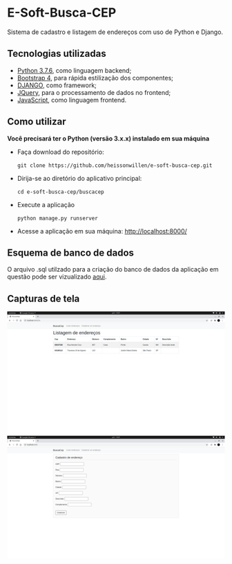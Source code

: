 
# E-Soft-Busca-CEP
Sistema de cadastro e listagem de endereços com uso de Python e Django.

## Tecnologias utilizadas
- [Python 3.7.6](https://www.python.org/), como linguagem backend;
- [Bootstrap 4](https://getbootstrap.com/), para rápida estilização dos componentes;
- [DJANGO](https://www.djangoproject.com/), como framework;
- [JQuery](https://jquery.com/), para o processamento de dados no frontend;
- [JavaScript](https://www.javascript.com/), como linguagem frontend.

## Como utilizar

 **Você precisará ter o Python (versão 3.x.x) instalado em sua máquina**


 - Faça download do repositório:


    ```
    git clone https://github.com/heissonwillen/e-soft-busca-cep.git
    ```


 - Dirija-se ao diretório do aplicativo principal:

    ```
    cd e-soft-busca-cep/buscacep
    ```

 - Execute a aplicação

    ```
    python manage.py runserver
    ```

  - Acesse a aplicação em sua máquina: [http://localhost:8000/](http://localhost:8000/)

## Esquema de banco de dados
O arquivo .sql utilzado para a criação do banco de dados da aplicação em questão pode ser vizualizado [aqui](https://github.com/heissonwillen/e-soft-busca-cep/blob/master/address.sql).


## Capturas de tela
![Captura de tela](https://github.com/heissonwillen/e-soft-busca-cep/blob/master/img/screenshot00.png)
![Captura de tela](https://github.com/heissonwillen/e-soft-busca-cep/blob/master/img/screenshot01.png)

